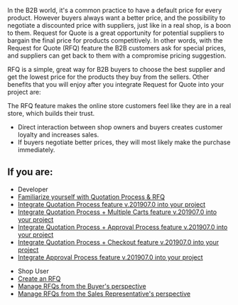 In the B2B world, it's a common practice to have a default price for every product. However buyers always want a better price, and the possibility to negotiate a discounted price with suppliers, just like in a real shop, is a boon to them. Request for Quote is a great opportunity for potential suppliers to bargain the final price for products competitively. In other words, with the Request for Quote (RFQ) feature the B2B customers ask for special prices, and suppliers can get back to them with a compromise pricing suggestion.

RFQ is a simple, great way for B2B buyers to choose the best supplier and get the lowest price for the products they buy from the sellers. Other benefits that you will enjoy after you integrate Request for Quote into your project are:

 The RFQ feature makes the online store customers feel like they are in a real store, which builds their trust.
* Direct interaction between shop owners and buyers creates customer loyalty and increases sales.
* If buyers negotiate better prices, they will most likely make the purchase immediately.

## If you are:

<div class="mr-container">
    <div class="mr-list-container">
        <!-- col1 -->
        <div class="mr-col">
            <ul class="mr-list mr-list-green">
                <li class="mr-title">Developer</li>
                <li><a href="https://documentation.spryker.com/v4/docs/quotation-process-rfq-feature-overview-201907" class="mr-link">Familiarize yourself with Quotation Process & RFQ</a></li>
                <li><a href="https://documentation.spryker.com/v4/docs/quotation-process-feature-integration-201907" class="mr-link">Integrate Quotation Process feature v.201907.0 into your project</a></li>
                <li><a href="https://documentation.spryker.com/v4/docs/quotation-process-multiple-carts-feature-integration" class="mr-link">Integrate Quotation Process + Multiple Carts feature v.201907.0 into your project</a></li>
                <li><a href="https://documentation.spryker.com/v4/docs/quotation-process-approval-process-feature-integration" class="mr-link">Integrate Quotation Process + Approval Process feature v.201907.0 into your project</a></li>
                <li><a href="https://documentation.spryker.com/v4/docs/checkout-quotation-process-feature-integration-201907" class="mr-link">Integrate Quotation Process + Checkout feature v.201907.0 into your project</a></li>
                <li><a href="https://documentation.spryker.com/v4/docs/en/approval-process-feature-integration" class="mr-link">Integrate Approval Process feature v.201907.0 into your project</a></li>
            </ul>
        </div>
<!-- col3 -->
        <div class="mr-col">
            <ul class="mr-list mr-list-red">
                <li class="mr-title">Shop User</li>
                <li><a href="https://documentation.spryker.com/v4/docs/creating-shopping-cart" class="mr-link">Create an RFQ</a></li>
                <li><a href="https://documentation.spryker.com/v4/docs/managing-rfqs-for-buyer-shop-guide" class="mr-link">Manage RFQs from the Buyer's perspective</a></li>
                <li><a href="https://documentation.spryker.com/v4/docs/managing-rfqs-sales-rep-shop-guide" class="mr-link">Manage RFQs from the Sales Representative's perspective</a></li>
            </ul>
        </div>
    </div>
</div>